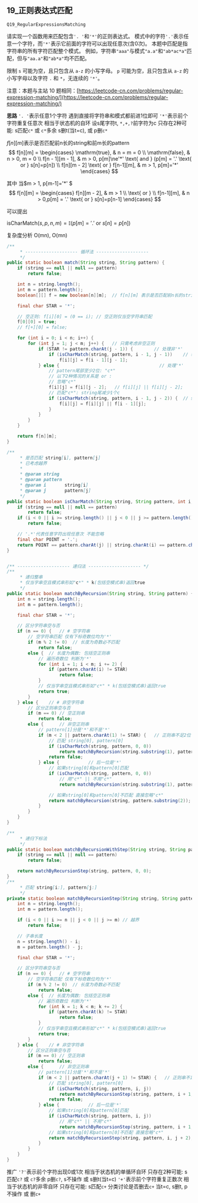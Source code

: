 ## 19_正则表达式匹配

`Q19_RegularExpressionsMatching`

请实现一个函数用来匹配包含`'. '`和`'*'`的正则表达式。
模式中的字符`'.'`表示任意一个字符，而`'*'`表示它前面的字符可以出现任意次(含0次)。
本题中匹配是指字符串的所有字符匹配整个模式。
例如，字符串`"aaa"`与模式`"a.a"`和`"ab*ac*a"`匹配，但与`"aa.a"`和`"ab*a"`均不匹配。

限制
`s` 可能为空，且只包含从 `a-z` 的小写字母。
`p` 可能为空，且只包含从 `a-z` 的小写字母以及字符 `.` 和 `*`，无连续的 `'*'`。

注意：本题与主站 10 题相同：[https://leetcode-cn.com/problems/regular-expression-matching/](https://leetcode-cn.com/problems/regular-expression-matching/)

**思路**
`'. '`表示任意1个字符 遇到直接将字符串和模式都前进1位即可
`'*'`表示前个字符重复任意次 相当于状态机的自环
设s尾字符t, `*,+,?`前字符为c
只存在2种可能: s匹配`c*` 或 `c*`多余
s删t(当t=c), 或 p删`c*`



$f[n][m]$表示是否匹配前n长的string和前m长的pattern
$$
f[n][m] = 
\begin{cases}
\mathrm{true}, 		&  n = m = 0
\\ \mathrm{false}, 	&  n > 0, m = 0
\\ f[n - 1][m - 1], &  m > 0, p[m]\ne'*' \text{ and } (p[m] = '.' \text{ or } s[n]=p[n])
\\ f[n][m - 2] \text{ or } f[n-1][m], 	&  m > 1, p[m]='*' 
\end{cases}
$$

其中 当$m > 1, p[m-1]='*' $
$$
f[n][m] = 
\begin{cases}
f[n][m - 2], 	& m > 1
\\  \text{ or }
\\ f[n-1][m], 	&  n > 0,p[m] = '.' \text{ or } s[n]=p[n-1]
\end{cases}
$$

可以提出

$\mathrm{isCharMatch}(s,p,n,m)=\mathbb{I}(p[m] = '.' \text{ or } s[n]=p[n])$


复杂度分析 O(mn), O(mn)

```java
/**
     * -------------------- 循环法 --------------------
     */
public static boolean match(String string, String pattern) {
    if (string == null || null == pattern)
        return false;

    int n = string.length();
    int m = pattern.length();
    boolean[][] f = new boolean[n][m];  // f[n][m] 表示是否匹配前n长的string和前m长的pattern

    final char STAR = '*';

    // 空正则: f[i][0] = (0 == i); // 空正则仅当空字符串匹配
    f[0][0] = true;
    // f[+][0] = false;

    for (int i = 0; i < n; i++) {
        for (int j = 1; j < m; j++) {   // 只需考虑非空正则
            if (STAR != pattern.charAt(j - 1)) {        // 处理非'*'
                if (isCharMatch(string, pattern, i - 1, j - 1))    // 输入i,j是字符串(字符数组)的下标; 越界在isCharMatch中处理
                    f[i][j] = f[i - 1][j - 1];
            } else {                                      // 处理'*'
                // pattern尾部至少2位: "c*"
                // 以下2种情况的关系是 or :
                // 忽略"c*"
                f[i][j] = f[i][j - 2];   // f[i][j] || f[i][j - 2];
                // 匹配"c*": string尾减少1个c
                if (isCharMatch(string, pattern, i - 1, j - 2)) {  // string至少有1位才能删尾; 越界在isCharMatch中处理
                    f[i][j] = f[i][j] || f[i - 1][j];
                }
            }
        }
    }

    return f[n][m];
}

/**
     * 是否匹配 string[i], pattern[j]
     * 已考虑越界
     *
     * @param string
     * @param pattern
     * @param i       string[i]
     * @param j       pattern[j]
     */
public static boolean isCharMatch(String string, String pattern, int i, int j) {
    if (string == null || null == pattern)
        return false;
    if (i < 0 || i >= string.length() || j < 0 || j >= pattern.length())
        return false;

    // '.*'代表任意字符出现任意次 不能忽略
    final char POINT = '.';
    return POINT == pattern.charAt(j) || string.charAt(i) == pattern.charAt(j);
}


/** -------------------- 递归法 -------------------- */
/**
     * 递归整串
     * 仅当字串空且模式串形如"c*" * k(包括空模式串)返回true
     */
public static boolean matchByRecursion(String string, String pattern) {
    int n = string.length();
    int m = pattern.length();

    final char STAR = '*';

    // 区分字符串空与否
    if (n == 0) {   // # 空字符串
        // 空字符串匹配 仅有下标奇数位均为'*'
        if (m % 2 != 0)  // 长度为奇数必不匹配
            return false;
        else {  // 长度为偶数: 包括空正则串
            // 遍历奇数位 判断为'*'
            for (int i = 1; i < m; i += 2) {
                if (pattern.charAt(i) != STAR)
                    return false;
            }
            // 仅当字串空且模式串形如"c*" * k(包括空模式串)返回true
            return true;
        }
    } else {    // # 非空字符串
        // 区分正则串空与否
        if (m == 0) // 空正则串
            return false;
        else {      // 非空正则串
            // pattern[1]分是'*'和不是'*'
            if (m < 2 || pattern.charAt(1) != STAR) {   // 正则串不足2位 or 后一位不是'*'
                // 匹配 string[0], pattern[0]
                if (isCharMatch(string, pattern, 0, 0))
                    return matchByRecursion(string.substring(1), pattern.substring(1));
                return false;
            } else {           // 后一位是'*'
                // 如果string[0]和pattern[0]匹配
                if (isCharMatch(string, pattern, 0, 0))
                    // 用"c*" || 不用"c*"
                    return matchByRecursion(string.substring(1), pattern) || matchByRecursion(string, pattern.substring(2));

                // 如果string[0]和pattern[0]不匹配 直接忽略"c*"
                return matchByRecursion(string, pattern.substring(2));
            }
        }
    }
}

/**
     * 递归下标法
     */
public static boolean matchByRecursionWithStep(String string, String pattern) {
    if (string == null || null == pattern)
        return false;

    return matchByRecursionStep(string, pattern, 0, 0);
}
/**
     * 匹配 string[i:], pattern[j:]
     */
private static boolean matchByRecursionStep(String string, String pattern, int i, int j) {
    int n = string.length();
    int m = pattern.length();

    if (i < 0 || i >= n || j < 0 || j >= m) // 越界
        return false;

    // 子串长度
    n = string.length() - i;
    m = pattern.length() - j;

    final char STAR = '*';

    // 区分字符串空与否
    if (n == 0) {   // # 空字符串
        // 空字符串匹配 仅有下标奇数位均为'*'
        if (m % 2 != 0)  // 长度为奇数必不匹配
            return false;
        else {  // 长度为偶数: 包括空正则串
            // 遍历奇数位 判断为'*'
            for (int k = 1; k < m; k += 2) {
                if (pattern.charAt(k) != STAR)
                    return false;
            }
            // 仅当字串空且模式串形如"c*" * k(包括空模式串)返回true
            return true;
        }
    } else {    // # 非空字符串
        // 区分正则串空与否
        if (m == 0) // 空正则串
            return false;
        else {      // 非空正则串
            // pattern[1]分是'*'和不是'*'
            if (m < 2 || pattern.charAt(j + 1) != STAR) {   // 正则串不足2位 or 后一位不是'*'
                // 匹配 string[0], pattern[0]
                if (isCharMatch(string, pattern, i, j))
                    return matchByRecursionStep(string, pattern, i + 1, j + 1);
                return false;
            } else {           // 后一位是'*'
                // 如果string[0]和pattern[0]匹配
                if (isCharMatch(string, pattern, i, j))
                    // 用"c*" || 不用"c*"
                    return matchByRecursionStep(string, pattern, i + 1, j) || matchByRecursionStep(string, pattern, i, j + 2);
                // 如果string[0]和pattern[0]不匹配 直接忽略"c*"
                return matchByRecursionStep(string, pattern, i, j + 2);
            }
        }
    }
}
```

推广
`'?'`表示前个字符出现0或1次 相当于状态机的单循环自环
只存在2种可能: s匹配`c?` 或 `c?`多余
p删`c?`,  s不操作 或 s删t(当t=c)
`'+'`表示前个字符重复正数次 相当于状态机的非零自环
只存在可能: s匹配`c+` 分类讨论是否删去`c+`
当t=c, s删t, p不操作 或 删`c+`